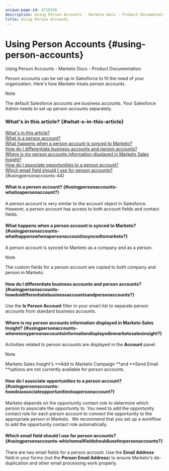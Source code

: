 ```yaml
---
unique-page-id: 4719316
description: Using Person Accounts - Marketo Docs - Product Documentation
title: Using Person Accounts
---
```


# Using Person Accounts {#using-person-accounts}

Using Person Accounts - Marketo Docs - Product Documentation

Person accounts can be set up in Salesforce to fit the need of your organization. Here's how Marketo treats person accounts.&nbsp;

>[!NOTE]
>
>The default Salesforce accounts are business accounts. Your Salesforce Admin needs to set up person accounts separately.

####

### What's in this article? {#what-s-in-this-article}

[What's in this article?](#usingpersonaccounts-44)  
[What is a person account?](#usingpersonaccounts-whatisapersonaccount?)  
[What happens when a person account is synced to Marketo?](#usingpersonaccounts-whathappenswhenapersonaccountissyncedtomarketo?)  
[How do I differentiate business accounts and person accounts?](#usingpersonaccounts-howdoidifferentiatebusinessaccountsandpersonaccounts?)  
[Where is my person accounts information displayed in Marketo Sales Insight?](#usingpersonaccounts-whereismypersonaccountsinformationdisplayedinmarketosalesinsight?)  
[How do I associate opportunities to a person account?](#usingpersonaccounts-howdoiassociateopportunitiestoapersonaccount?)  
[Which email field should I use for person accounts?](#usingpersonaccounts-whichemailfieldshouldiuseforpersonaccounts?)  
{#usingpersonaccounts-44}

#### What is a person account? {#usingpersonaccounts-whatisapersonaccount?}

A person account is very similar to the account object in Salesforce. However, a person account has access to both account fields and contact fields.&nbsp;

#### What happens when a person account is synced to Marketo? {#usingpersonaccounts-whathappenswhenapersonaccountissyncedtomarketo?}

A person account is synced to Marketo as a company and as a person.&nbsp;

>[!NOTE]
>
>The custom fields for a person account are copied to both company and person in Marketo.

#### How do I differentiate business accounts and person accounts? {#usingpersonaccounts-howdoidifferentiatebusinessaccountsandpersonaccounts?}

Use the **Is Person Account** filter in your smart list to separate person accounts from standard business accounts.

#### Where is my person accounts information displayed in Marketo Sales Insight? {#usingpersonaccounts-whereismypersonaccountsinformationdisplayedinmarketosalesinsight?}

Activities related to person accounts are displayed in the **Account** panel.&nbsp;

>[!NOTE]
>
>Marketo Sales Insight's **Add to Marketo Campaign **and **Send Email **options are not currently available for person accounts.

#### How do I associate opportunities to a person account? {#usingpersonaccounts-howdoiassociateopportunitiestoapersonaccount?}

Marketo depends on the opportunity contact role to determine which person to associate the opportunity to. You need to add the opportunity contact role for each person account to connect the opportunity to the appropriate person in Marketo. &nbsp;We recommend that you set up a workflow to add the opportunity contact role automatically.

#### Which email field should I use for person accounts? {#usingpersonaccounts-whichemailfieldshouldiuseforpersonaccounts?}

There are two email fields for a person account. Use the **Email Address** field in your forms (not the **Person Email Address**) to ensure Marketo's de-duplication and other email processing work properly.
